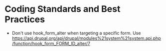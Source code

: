 # Coding Standards and Best Practices

* Don't use hook_form_alter when targeting a specific form. Use https://api.drupal.org/api/drupal/modules%21system%21system.api.php/function/hook_form_FORM_ID_alter/7
